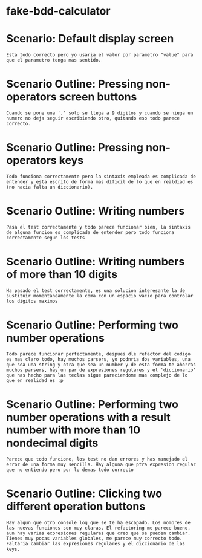 # fake-bdd-calculator
# Scenario: Default display screen
    Esta todo correcto pero yo usaria el valor por parametro "value" para que el parametro tenga mas sentido.

# Scenario Outline: Pressing non-operators screen buttons
    Cuando se pone una ',' solo se llega a 9 digitos y cuando se niega un numero no deja seguir escribiendo otro, quitando eso todo parece correcto.

# Scenario Outline: Pressing non-operators keys
    Todo funciona correctamente pero la sintaxis empleada es complicada de entender y esta escrito de forma mas díficil de lo que en realdiad es (no hacia falta un diccionario).

# Scenario Outline: Writing numbers 
    Pasa el test correctamente y todo parece funcionar bien, la sintaxis de alguna funcion es complicada de entender pero todo funciona correctamente segun los tests

# Scenario Outline: Writing numbers of more than 10 digits
    Ha pasado el test correctamente, es una solucion interesante la de sustituir momentaneamente la coma con un espacio vacio para controlar los digitos maximos

# Scenario Outline: Performing two number operations
    Todo parece funcionar perfectamente, despues dle refactor del codigo es mas claro todo, hay muchos parsers, yo podnria dos variables, una que sea una string y otra que sea un number y de esta forma te ahorras muchos parsers, hay un par de expresiones regulares y el 'diccionario' que has hecho para las teclas sigue pareciendome mas complejo de lo que en realidad es :p

# Scenario Outline: Performing two number operations with a result number with more than 10 nondecimal digits
    Parece que todo funcione, los test no dan errores y has manejado el error de una forma muy sencilla. Hay alguna que ptra expresion regular que no entiendo pero por lo demas todo correcto

# Scenario Outline: Clicking two different operation buttons
    Hay algun que otro console log que se te ha escapado. Los nombres de las nuevas funciones son muy claras. El refactoring me parece bueno, aun hay varias expresiones regulares que creo que se pueden cambiar. Tienes muy pocas variables globales, me parece muy correcto todo. Faltaria cambiar las expresiones regulares y el diccionario de las keys.